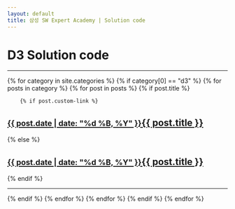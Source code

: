 ```yaml
---
layout: default
title: 삼성 SW Expert Academy | Solution code
---
```


<h1>D3 Solution code</h1>
<hr/>

{% for category in site.categories %}
{% if category[0] == "d3" %}
    {% for posts in category %}
    {% for post in posts %}
{% if post.title %}

		{% if post.custom-link %}
<h2><a href="{{ post.custom-link }}"><small>{{ post.date | date: "%d %B, %Y" }}</small>{{ post.title }}</a></h2>
		{% else %}
<h2><a href="{{ post.url }}"><small>{{ post.date | date: "%d %B, %Y" }}</small>{{ post.title }}</a></h2>
		{% endif %}
<hr/>

{% endif %}
   {% endfor %}
   {% endfor %}
{% endif %}
{% endfor %}